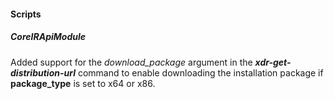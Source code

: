 #### Scripts

##### CoreIRApiModule

Added support for the *download_package* argument in the ***xdr-get-distribution-url*** command to enable downloading the installation package if **package_type** is set to x64 or x86.